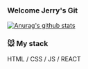 ### Welcome Jerry's Git

[![Anurag's github stats](https://github-readme-stats.vercel.app/api?username=shin101004)](https://github.com/anuraghazra/github-readme-stats)

### 🐭 My stack
HTML / CSS / JS / REACT
